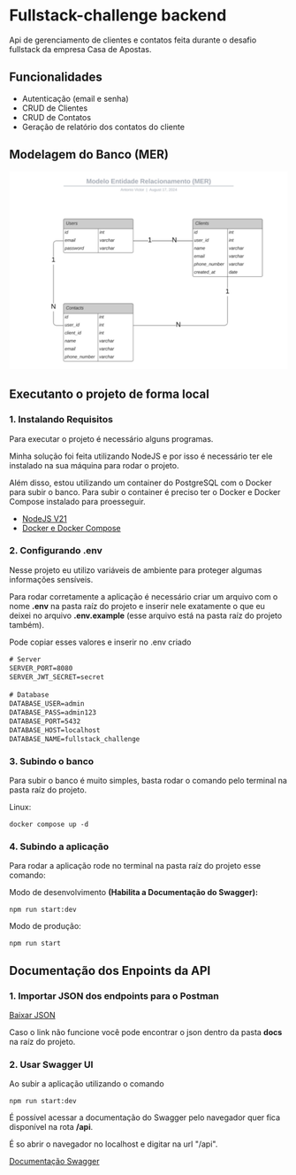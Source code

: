 # Fullstack-challenge backend

Api de gerenciamento de clientes e contatos feita durante o desafio fullstack da empresa Casa de Apostas.

## Funcionalidades

- Autenticação (email e senha)
- CRUD de Clientes
- CRUD de Contatos
- Geração de relatório dos contatos do cliente

## Modelagem do Banco (MER)

<img src="./docs/mer.png" alt="Modelo entidade relacionamento do banco" />

## Executanto o projeto de forma local

### 1. Instalando Requisitos

Para executar o projeto é necessário alguns programas.

Minha solução foi feita utilizando NodeJS e por isso é necessário ter ele instalado na sua máquina para rodar o projeto.

Além disso, estou utilizando um container do PostgreSQL com o Docker para subir o banco. Para subir o container é preciso ter o Docker e Docker Compose instalado para proesseguir.

- <a href="https://nodejs.org/en/download/package-manager" target="__blank" >NodeJS V21</a>
- <a href="https://docs.docker.com/engine/install/" target="__blank" >Docker e Docker Compose</a>

### 2. Configurando .env

Nesse projeto eu utilizo variáveis de ambiente para proteger algumas informações sensíveis.

Para rodar corretamente a aplicação é necessário criar um arquivo com o nome <b>.env</b> na pasta raíz do projeto e inserir nele exatamente o que eu deixei no arquivo <b>.env.example</b> (esse arquivo está na pasta raíz do projeto também).

Pode copiar esses valores e inserir no .env criado

```
# Server
SERVER_PORT=8080
SERVER_JWT_SECRET=secret

# Database
DATABASE_USER=admin
DATABASE_PASS=admin123
DATABASE_PORT=5432
DATABASE_HOST=localhost
DATABASE_NAME=fullstack_challenge
```

### 3. Subindo o banco

Para subir o banco é muito simples, basta rodar o comando pelo terminal na pasta raíz do projeto.

Linux:

```
docker compose up -d
```

### 4. Subindo a aplicação

Para rodar a aplicação rode no terminal na pasta raíz do projeto esse comando:

Modo de desenvolvimento <b>(Habilita a Documentação do Swagger):</b>

```
npm run start:dev
```

Modo de produção:

```
npm run start
```

## Documentação dos Enpoints da API

### 1. Importar JSON dos endpoints para o Postman

<a href="./docs/api-endpoints-postman.json" download="api-endpoints-postman.json" target="__blank">Baixar JSON</a>

Caso o link não funcione você pode encontrar o json dentro da pasta <b> docs</b> na raíz do projeto.

### 2. Usar Swagger UI

Ao subir a aplicação utilizando o comando

```
npm run start:dev
```

É possível acessar a documentação do Swagger pelo navegador quer fica disponível na rota <b>/api</b>.

É so abrir o navegador no localhost e digitar na url "/api".

<a href="http://localhost:8080/api"> 
Documentação Swagger
</a>
